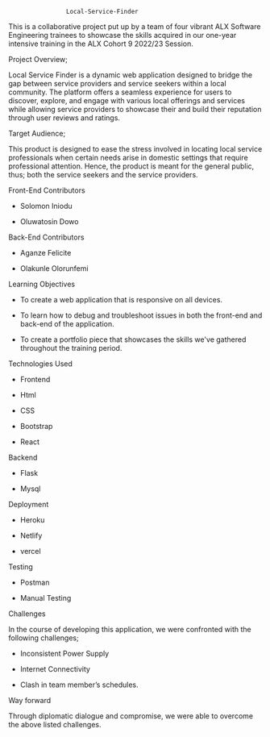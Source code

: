                     Local-Service-Finder

This is a collaborative project put up by a team of four vibrant ALX Software Engineering trainees to showcase the skills acquired in our one-year intensive training in the ALX Cohort 9 2022/23 Session.


Project Overview;

Local Service Finder is a dynamic web application designed to bridge the gap between service providers and service seekers within a local community. The platform offers a seamless experience for users to discover, explore, and engage with various local offerings and services while allowing service providers to showcase their and build their reputation through user reviews and ratings.


Target Audience;

This product is designed to ease the stress involved in locating local service professionals when certain needs arise in domestic settings that require professional attention. Hence, the product is meant for the general public, thus; both the service seekers and the service providers.


Front-End Contributors 

+ Solomon Iniodu

+ Oluwatosin Dowo

Back-End Contributors

+ Aganze Felicite

+ Olakunle Olorunfemi


Learning Objectives

+ To create a web application that is responsive on all devices.

+ To learn how to debug and troubleshoot issues in both the front-end and back-end of the application.

+ To create a portfolio piece that showcases the skills we've gathered throughout the training period.


Technologies Used


+ Frontend                                  

+ Html                               

+ CSS

+ Bootstrap

+ React


Backend

+ Flask

+ Mysql


Deployment

+ Heroku

+ Netlify

+ vercel


Testing

+ Postman

+ Manual Testing


Challenges

In the course of developing this application, we were confronted with the following challenges;

+ Inconsistent Power Supply

+ Internet Connectivity

+ Clash in team member’s schedules.

Way forward

Through diplomatic dialogue and compromise, we were able to overcome the above listed challenges.
